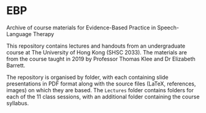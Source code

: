 # EBP
Archive of course materials for Evidence-Based Practice in Speech-Language Therapy

This repository contains lectures and handouts from an undergraduate course at The University of Hong Kong (SHSC 2033). The materials are from the course taught in 2019 by Professor Thomas Klee and Dr Elizabeth Barrett.

The repository is organised by folder, with each containing slide presentations in PDF format along with the source files (LaTeX, references, images) on which they are based. The `Lectures` folder contains folders for each of the 11 class sessions, with an additional folder containing the course syllabus.
